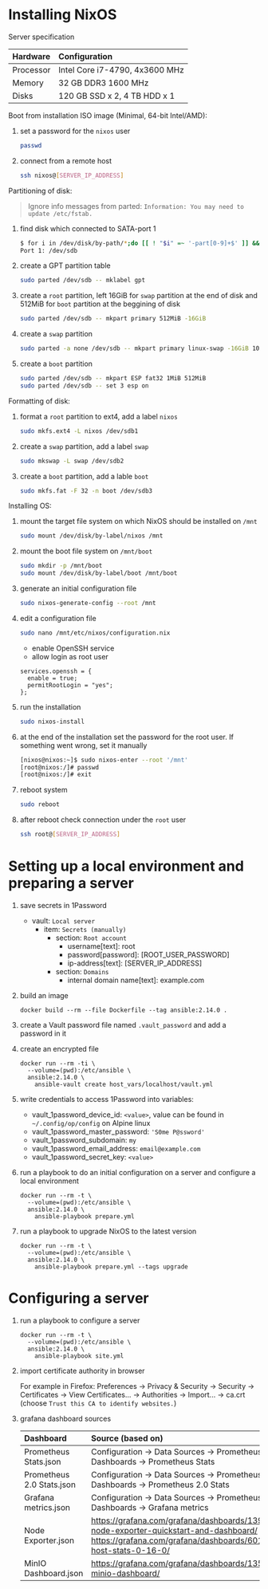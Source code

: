 # Installing NixOS

Server specification

| Hardware | Configuration |
| :--- | :--- |
| Processor | Intel Core i7-4790, 4x3600 MHz |
| Memory | 32 GB DDR3 1600 MHz |
| Disks | 120 GB SSD x 2, 4 TB HDD x 1 |

Boot from installation ISO image (Minimal, 64-bit Intel/AMD):

1. set a password for the `nixos` user
   ```bash
   passwd
   ```

2. connect from a remote host
   ```bash
   ssh nixos@[SERVER_IP_ADDRESS]
   ```

Partitioning of disk:

> Ignore info messages from parted: `Information: You may need to update /etc/fstab.`

1. find disk which connected to SATA-port 1
   ```bash
   $ for i in /dev/disk/by-path/*;do [[ ! "$i" =~ '-part[0-9]+$' ]] && echo "Port $(basename "$i"|grep -Po '(?<=ata-)[0-9]+'): $(readlink -f "$i")";done
   Port 1: /dev/sdb
   ```

2. create a GPT partition table
   ```bash
   sudo parted /dev/sdb -- mklabel gpt
   ```

3. create a `root` partition, left 16GiB for `swap` partition at the end of disk and 512MiB for `boot` partition at the beggining of disk
   ```bash
   sudo parted /dev/sdb -- mkpart primary 512MiB -16GiB
   ```

4. create a `swap` partition
   ```bash
   sudo parted -a none /dev/sdb -- mkpart primary linux-swap -16GiB 100%
   ```

5. create a `boot` partition
   ```bash
   sudo parted /dev/sdb -- mkpart ESP fat32 1MiB 512MiB
   sudo parted /dev/sdb -- set 3 esp on
   ```

Formatting of disk:

1. format a `root` partition to ext4, add a label `nixos`
   ```bash
   sudo mkfs.ext4 -L nixos /dev/sdb1
   ```

2. create a `swap` partition, add a label `swap`
   ```bash
   sudo mkswap -L swap /dev/sdb2
   ```

3. create a `boot` partition, add a lable `boot`
   ```bash
   sudo mkfs.fat -F 32 -n boot /dev/sdb3
   ```

Installing OS:

1. mount the target file system on which NixOS should be installed on `/mnt`
   ```bash
   sudo mount /dev/disk/by-label/nixos /mnt
   ```

2. mount the boot file system on `/mnt/boot`
   ```bash
   sudo mkdir -p /mnt/boot
   sudo mount /dev/disk/by-label/boot /mnt/boot
   ```

3. generate an initial configuration file
   ```bash
   sudo nixos-generate-config --root /mnt
   ```

4. edit a configuration file
   ```bash
   sudo nano /mnt/etc/nixos/configuration.nix
   ```
   * enable OpenSSH service
   * allow login as root user
   ```
   services.openssh = {
     enable = true;
     permitRootLogin = "yes";
   };
   ```

5. run the installation
   ```bash
   sudo nixos-install
   ```

6. at the end of the installation set the password for the root user. If something went wrong, set it manually
   ```bash
   [nixos@nixos:~]$ sudo nixos-enter --root '/mnt'
   [root@nixos:/]# passwd
   [root@nixos:/]# exit
   ```

7. reboot system
   ```bash
   sudo reboot
   ```

8. after reboot check connection under the `root` user
   ```bash
   ssh root@[SERVER_IP_ADDRESS]
   ```

# Setting up a local environment and preparing a server

1. save secrets in 1Password
   * vault: `Local server`
     * item: `Secrets (manually)`
       * section: `Root account`
         * username[text]: root
         * password[password]: [ROOT_USER_PASSWORD]
         * ip-address[text]: [SERVER_IP_ADDRESS]
       * section: `Domains`
         * internal domain name[text]: example.com

2. build an image
   ```fish
   docker build --rm --file Dockerfile --tag ansible:2.14.0 .
   ```

3. create a Vault password file named `.vault_password` and add a password in it

4. create an encrypted file
   ```fish
   docker run --rm -ti \
     --volume=(pwd):/etc/ansible \
     ansible:2.14.0 \
       ansible-vault create host_vars/localhost/vault.yml
   ```

5. write credentials to access 1Password into variables:
   - vault_1password_device_id: `<value>`, value can be found in `~/.config/op/config` on Alpine linux
   - vault_1password_master_password: `'S0me P@ssword'`
   - vault_1password_subdomain: `my`
   - vault_1password_email_address: `email@example.com`
   - vault_1password_secret_key: `<value>`

6. run a playbook to do an initial configuration on a server and configure a local environment
   ```fish
   docker run --rm -t \
     --volume=(pwd):/etc/ansible \
     ansible:2.14.0 \
       ansible-playbook prepare.yml
   ```

7. run a playbook to upgrade NixOS to the latest version
   ```fish
   docker run --rm -t \
     --volume=(pwd):/etc/ansible \
     ansible:2.14.0 \
       ansible-playbook prepare.yml --tags upgrade
   ```

# Configuring a server

1. run a playbook to configure a server
   ```fish
   docker run --rm -t \
     --volume=(pwd):/etc/ansible \
     ansible:2.14.0 \
       ansible-playbook site.yml
   ```

2. import certificate authority in browser

   For example in Firefox: Preferences -> Privacy & Security -> Security -> Certificates -> View Certificates... -> Authorities -> Import... -> ca.crt (choose `Trust this CA to identify websites.`)

3. grafana dashboard sources

   | Dashboard | Source (based on) |
   | :--- | :--- |
   | Prometheus Stats.json | Configuration -> Data Sources -> Prometheus -> Dashboards -> Prometheus Stats |
   | Prometheus 2.0 Stats.json | Configuration -> Data Sources -> Prometheus -> Dashboards -> Prometheus 2.0 Stats |
   | Grafana metrics.json | Configuration -> Data Sources -> Prometheus -> Dashboards -> Grafana metrics |
   | Node Exporter.json | https://grafana.com/grafana/dashboards/13978-node-exporter-quickstart-and-dashboard/ and https://grafana.com/grafana/dashboards/6014-host-stats-0-16-0/ |
   | MinIO Dashboard.json | https://grafana.com/grafana/dashboards/13502-minio-dashboard/ |
